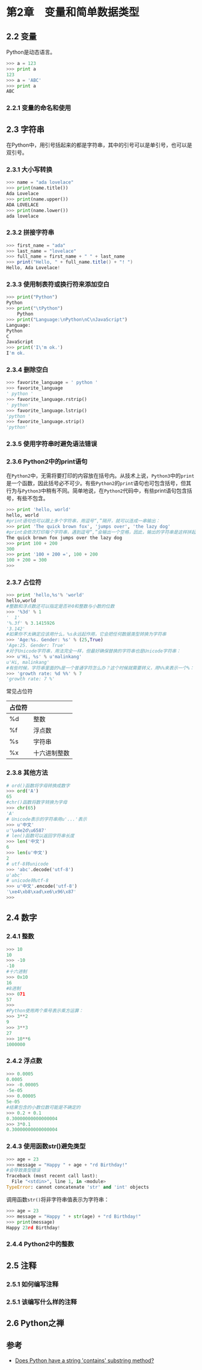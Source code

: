 # 第2章　变量和简单数据类型

## 2.2 变量

Python是动态语言。

```python
>>> a = 123
>>> print a
123
>>> a = 'ABC'
>>> print a
ABC
```

### 2.2.1 变量的命名和使用

## 2.3 字符串

在Python中，用引号括起来的都是字符串，其中的引号可以是单引号，也可以是双引号。

### 2.3.1 大小写转换

```python
>>> name = "ada lovelace"
>>> print(name.title())
Ada Lovelace
>>> print(name.upper())
ADA LOVELACE
>>> print(name.lower())
ada lovelace
```

### 2.3.2 拼接字符串

```java
>>> first_name = "ada"
>>> last_name = "lovelace"
>>> full_name = first_name + " " + last_name
>>> print("Hello, " + full_name.title() + "! ")
Hello, Ada Lovelace!
```

### 2.3.3 使用制表符或换行符来添加空白

```python
>>> print("Python")
Python
>>> print("\tPython")
    Python
>>> print("Language:\nPython\nC\nJavaScript")
Language:
Python
C
JavaScript
>>> print('I\'m ok.')
I'm ok.
```

### 2.3.4 删除空白

```python
>>> favorite_language = ' python '
>>> favorite_language
' python '
>>> favorite_language.rstrip()
' python'
>>> favorite_language.lstrip()
'python '
>>> favorite_language.strip()
'python'
```

### 2.3.5 使用字符串时避免语法错误

### 2.3.6 Python2中的print语句

在`Python2`中，无需将要打印的内容放在括号内。从技术上说，`Python3`中的`print`是一个函数，因此括号必不可少。有些`Python2`的`print`语句也可包含括号，但其行为与`Python3`中稍有不同。简单地说，在`Python2`代码中，有些print语句包含括号，有些不包含。

```python
>>> print 'hello, world'
hello, world
#print语句也可以跟上多个字符串，用逗号“,”隔开，就可以连成一串输出：
>>> print 'The quick brown fox', 'jumps over', 'the lazy dog'
#print会依次打印每个字符串，遇到逗号“,”会输出一个空格，因此，输出的字符串是这样拼起来的：
The quick brown fox jumps over the lazy dog
>>> print 100 + 200
300
>>> print '100 + 200 =', 100 + 200
100 + 200 = 300
>>>
```

### 2.3.7 占位符

```python
>>> print 'hello,%s'% 'world'
hello,world
#整数和浮点数还可以指定是否补0和整数与小数的位数
>>> '%3d' % 1
'  1'
'%.3f' % 3.1415926
'3.142'
#如果你不太确定应该用什么，%s永远起作用，它会把任何数据类型转换为字符串
>>> 'Age:%s. Gender: %s' % (25,True)
'Age:25. Gender: True'
#对于Unicode字符串，用法完全一样，但最好确保替换的字符串也是Unicode字符串：
>>> u'Hi, %s' % u'malinkang'
u'Hi, malinkang'
#有些时候，字符串里面的%是一个普通字符怎么办？这个时候就需要转义，用%%来表示一个%：
>>> 'growth rate: %d %%' % 7
'growth rate: 7 %'
```

常见占位符

| 占位符 |        |
| --- | ------ |
| %d  | 整数     |
| %f  | 浮点数    |
| %s  | 字符串    |
| %x  | 十六进制整数 |

### 2.3.8 其他方法

```python
# ord()函数将字母转换成数字
>>> ord('A')
65
#chr()函数将数字转换为字母
>>> chr(65)
'A'
# Unicode表示的字符串用u'...'表示
>>> u'中文'
u'\u4e2d\u6587'
# len()函数可以返回字符串长度
>>> len('中文')
6
>>> len(u'中文')
2
# utf-8转unicode
>>> 'abc'.decode('utf-8')
u'abc'
# unicode转utf-8
>>> u'中文'.encode('utf-8')
'\xe4\xb8\xad\xe6\x96\x87'
>>>
```

## 2.4 数字

### 2.4.1 整数

```python
>>> 10
10
>>> -10
-10
#十六进制
>>> 0x10
16
#8进制
>>> 071
57
>>>
#Python使用两个乘号表示乘方运算：
>>> 3**2
9
>>> 3**3
27
>>> 10**6
1000000
```

### 2.4.2 浮点数

```python
>>> 0.0005
0.0005
>>> -0.00005
-5e-05
>>> 0.00005
5e-05
#结果包含的小数位数可能是不确定的
>>> 0.2 + 0.1
0.30000000000000004
>>> 3*0.1
0.30000000000000004
```

### 2.4.3 使用函数str()避免类型

```python
>>> age = 23 
>>> message = "Happy " + age + "rd Birthday!"
#会导致类型错误
Traceback (most recent call last):
  File "<stdin>", line 1, in <module>
TypeError: cannot concatenate 'str' and 'int' objects
```

调用函数`str()`将非字符串值表示为字符串：

```python
>>> age = 23
>>> message = "Happy " + str(age) + "rd Birthday!"
>>> print(message)
Happy 23rd Birthday!
```

### 2.4.4 Python2中的整数

## 2.5 注释

### 2.5.1 如何编写注释

### 2.5.1 该编写什么样的注释

## 2.6 Python之禅



## 参考

* [Does Python have a string 'contains' substring method?](https://stackoverflow.com/questions/3437059/does-python-have-a-string-contains-substring-method)



